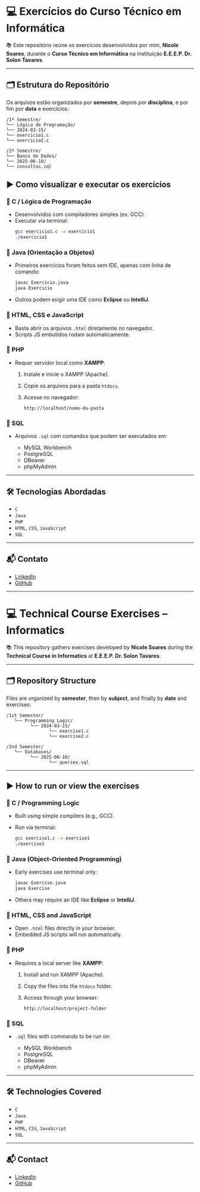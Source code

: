 # 💻 Exercícios do Curso Técnico em Informática

📚 Este repositório reúne os exercícios desenvolvidos por mim, **Nicole Soares**, durante o **Curso Técnico em Informática** na instituição **E.E.E.P. Dr. Solon Tavares**.

---

## 🗂️ Estrutura do Repositório

Os arquivos estão organizados por **semestre**, depois por **disciplina**, e por fim por **data** e exercícios:

```
/1º Semestre/
└── Lógica de Programação/
└── 2024-03-15/
└── exercicio1.c
└── exercicio2.c

/2º Semestre/
└── Banco de Dados/
└── 2025-06-10/
└── consultas.sql
```

## ▶️ Como visualizar e executar os exercícios

### 🔹 C / Lógica de Programação
- Desenvolvidos com compiladores simples (ex: GCC).
- Executar via terminal:
  ```bash
  gcc exercicio1.c -o exercicio1
  ./exercicio1

### 🔹 Java (Orientação a Objetos)

* Primeiros exercícios foram feitos sem IDE, apenas com linha de comando:

  ```bash
  javac Exercicio.java
  java Exercicio
  ```
* Outros podem exigir uma IDE como **Eclipse** ou **IntelliJ**.

### 🔹 HTML, CSS e JavaScript

* Basta abrir os arquivos `.html` diretamente no navegador.
* Scripts JS embutidos rodam automaticamente.

### 🔹 PHP

* Requer servidor local como **XAMPP**:

  1. Instale e inicie o XAMPP (Apache).
  2. Copie os arquivos para a pasta `htdocs`.
  3. Acesse no navegador:

     ```
     http://localhost/nome-da-pasta
     ```

### 🔹 SQL

* Arquivos `.sql` com comandos que podem ser executados em:

  * MySQL Workbench
  * PostgreSQL
  * DBeaver
  * phpMyAdmin

---

## 🛠️ Tecnologias Abordadas

* `C`
* `Java`
* `PHP`
* `HTML`, `CSS`, `JavaScript`
* `SQL`

---

## 📬 Contato

* [LinkedIn](https://www.linkedin.com/in/nicoleduartesoares/)
* [GitHub](https://github.com/NicoleSoares)

---

# 💻 Technical Course Exercises – Informatics

📚 This repository gathers exercises developed by **Nicole Soares** during the **Technical Course in Informatics** at **E.E.E.P. Dr. Solon Tavares**.

---

## 🗂️ Repository Structure

Files are organized by **semester**, then by **subject**, and finally by **date** and exercises:

```
/1st Semester/
   └── Programming Logic/
         └── 2024-03-15/
                └── exercise1.c
                └── exercise2.c

/2nd Semester/
   └── Databases/
         └── 2025-06-10/
                └── queries.sql
```

---

## ▶️ How to run or view the exercises

### 🔹 C / Programming Logic

* Built using simple compilers (e.g., GCC).
* Run via terminal:

  ```bash
  gcc exercise1.c -o exercise1
  ./exercise1
  ```

### 🔹 Java (Object-Oriented Programming)

* Early exercises use terminal only:

  ```bash
  javac Exercise.java
  java Exercise
  ```
* Others may require an IDE like **Eclipse** or **IntelliJ**.

### 🔹 HTML, CSS and JavaScript

* Open `.html` files directly in your browser.
* Embedded JS scripts will run automatically.

### 🔹 PHP

* Requires a local server like **XAMPP**:

  1. Install and run XAMPP (Apache).
  2. Copy the files into the `htdocs` folder.
  3. Access through your browser:

     ```
     http://localhost/project-folder
     ```

### 🔹 SQL

* `.sql` files with commands to be run on:

  * MySQL Workbench
  * PostgreSQL
  * DBeaver
  * phpMyAdmin

---

## 🛠️ Technologies Covered

* `C`
* `Java`
* `PHP`
* `HTML`, `CSS`, `JavaScript`
* `SQL`

---

## 📬 Contact

* [LinkedIn](https://www.linkedin.com/in/nicoleduartesoares/)
* [GitHub](https://github.com/NicoleSoares)
